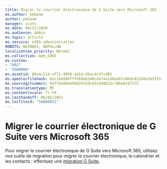 ```yaml
---
title: Migrer le courrier électronique de G Suite vers Microsoft 365
ms.author: pebaum
author: pebaum
manager: scotv
ms.date: 04/21/2020
ms.audience: Admin
ms.topic: article
ms.service: o365-administration
ROBOTS: NOINDEX, NOFOLLOW
localization_priority: Normal
ms.collection: Adm_O365
ms.custom:
- "682"
- "3500008"
ms.assetid: 09a4c114-ef71-4958-ad1d-d5acdc47cd05
ms.openlocfilehash: 8ac14dd4bf73f69ab340ceb7ae1dbeeb7c8b8c021d4a3a53151ab8c62eb268f8
ms.sourcegitcommit: b5f7da89a650d2915dc652449623c78be6247175
ms.translationtype: MT
ms.contentlocale: fr-FR
ms.lasthandoff: 08/05/2021
ms.locfileid: "54066011"
---
```

# <a name="migrate-email-from-g-suite-to-microsoft-365"></a>Migrer le courrier électronique de G Suite vers Microsoft 365

Pour migrer le courrier électronique de G Suite vers Microsoft 365, utilisez nos outils de migration pour migrer le courrier électronique, le calendrier et les contacts : effectuez une [migration G Suite.](https://docs.microsoft.com/Exchange/mailbox-migration/perform-g-suite-migration)
  